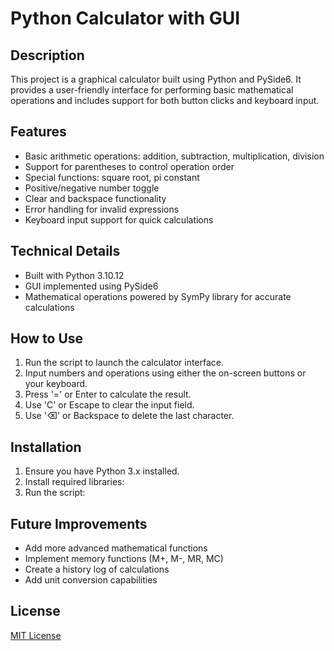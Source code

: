 # Python Calculator with GUI

## Description
This project is a graphical calculator built using Python and PySide6. It provides a user-friendly interface for performing basic mathematical operations and includes support for both button clicks and keyboard input.

## Features
- Basic arithmetic operations: addition, subtraction, multiplication, division
- Support for parentheses to control operation order
- Special functions: square root, pi constant
- Positive/negative number toggle
- Clear and backspace functionality
- Error handling for invalid expressions
- Keyboard input support for quick calculations

## Technical Details
- Built with Python 3.10.12
- GUI implemented using PySide6
- Mathematical operations powered by SymPy library for accurate calculations

## How to Use
1. Run the script to launch the calculator interface.
2. Input numbers and operations using either the on-screen buttons or your keyboard.
3. Press '=' or Enter to calculate the result.
4. Use 'C' or Escape to clear the input field.
5. Use '⌫' or Backspace to delete the last character.

## Installation
1. Ensure you have Python 3.x installed.
2. Install required libraries:
3. Run the script:

## Future Improvements
- Add more advanced mathematical functions
- Implement memory functions (M+, M-, MR, MC)
- Create a history log of calculations
- Add unit conversion capabilities

## License
[MIT License](https://opensource.org/licenses/MIT)
